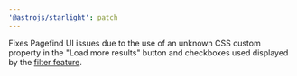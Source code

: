 ```yaml
---
'@astrojs/starlight': patch
---
```


Fixes Pagefind UI issues due to the use of an unknown CSS custom property in the "Load more results" button and checkboxes used displayed by the [filter feature](https://pagefind.app/docs/filtering/).
